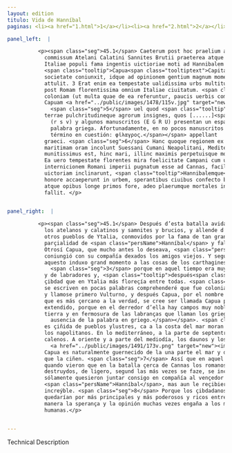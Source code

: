 ```yaml
---
layout: edition
titulo: Vida de Hanníbal
paginas: <li><a href="1.html">1</a></li><li><a href="2.html">2</a></li><li><a href="3.html">3</a></li><li><a href="4.html">4</a></li><li><a href="5.html">5</a></li><li><a href="6.html">6</a></li><li><a href="7.html">7</a></li><li><a href="8.html">8</a></li><li><a href="9.html">9</a></li><li><a href="10.html">10</a></li><li><a href="11.html">11</a></li><li><a href="12.html">12</a></li><li><a href="13.html">13</a></li><li><a href="14.html">14</a></li><li><a href="15.html">15</a></li><li><a href="16.html">16</a></li><li><a href="17.html">17</a></li><li><a href="18.html">18</a></li><li><a href="19.html">19</a></li><li><a href="20.html">20</a></li><li><a href="21.html">21</a></li><li><a href="22.html">22</a></li><li><a href="23.html">23</a></li><li><a href="24.html">24</a></li><li><a href="25.html">25</a></li><li><a href="26.html">26</a></li><li><a href="27.html">27</a></li><li><a href="28.html">28</a></li><li><a href="29.html">29</a></li><li><a href="30.html">30</a></li><li><a href="31.html">31</a></li><li><a href="32.html">32</a></li><li><a href="33.html">33</a></li><li><a href="34.html">34</a></li><li><a href="35.html">35</a></li><li><a href="36.html">36</a></li><li><a href="37.html">37</a></li><li><a href="38.html">38</a></li><li><a href="39.html">39</a></li><li><a href="40.html">40</a></li><li><a href="41.html">41</a></li><li><a href="42.html">42</a></li><li><a href="43.html">43</a></li><li><a href="44.html">44</a></li><li><a href="45.html">45</a></li><li><a href="46.html">46</a></li><li><a href="47.html">47</a></li><li><a href="48.html">48</a></li><li><a href="49.html">49</a></li><li><a href="50.html">50</a></li><li><a href="51.html">51</a></li><li><a href="52.html">52</a></li><li><a href="53.html">53</a></li><li><a href="54.html">54</a></li><li><a href="55.html">55</a></li><li><a href="56.html">56</a></li><li><a href="57.html">57</a></li><li><a href="58.html">58</a></li><li><a href="59.html">59</a></li><li><a href="60.html">60</a></li><li><a href="61.html">61</a></li><li><a href="62.html">62</a></li><li><a href="63.html">63</a></li><li><a href="64.html">64</a></li><li><a href="65.html">65</a></li><li><a href="66.html">66</a></li><li><a href="67.html">67</a></li><li><a href="68.html">68</a></li><li><a href="69.html">69</a></li><li><a href="70.html">70</a></li><li><a href="71.html">71</a></li><li><a href="72.html">72</a></li><li><a href="73.html">73</a></li><li><a href="74.html">74</a></li><li><a href="75.html">75</a></li><li><a href="76.html">76</a></li><li><a href="77.html">77</a></li><li><a href="78.html">78</a></li><li><a href="79.html">79</a></li><li><a href="80.html">80</a></li><li><a href="81.html">81</a></li><li><a href="82.html">82</a></li><li><a href="83.html">83</a></li><li><a href="84.html">84</a></li><li><a href="85.html">85</a></li><li><a href="86.html">86</a></li><li><a href="87.html">87</a></li><li><a href="88.html">88</a></li><li><a href="89.html">89</a></li><li><a href="90.html">90</a></li><li><a href="91.html">91</a></li><li><a href="92.html">92</a></li><li><a href="93.html">93</a></li><li><a href="94.html">94</a></li><li><a href="95.html">95</a></li><li><a href="96.html">96</a></li>

panel_left:  |

          <p><span class="seg">45.1</span> Caeterum post hoc praelium ad Cannas
            commissum Atelani Calatini Sannites Brutii praeterea atque Lucani aliique permulti
            Italiae populi fama ingentis uictioriae moti ad Hannibalem defecerunt<span class="nota"><sup>28</sup><span class="texto_nota">Polibio III, 24.</span></span>. <span class="seg">2</span>
            <span class="tooltip">Capua<span class="tooltiptext">Capita #U </span></span> quoque quod multo ante concupiuerat Hannibal ueteribus relictis sociis noua se ei
            societate coniunxit, idque ad opinionem gentium magnum momentum rebus Cartaginensium
            attulit. 3 Erat enim ea tempestate ualidissima urbs multitudine ciuium incolarumque et
            post Romam florentissima omnium Italiae ciuitatum. <span class="seg">4</span> Hanc Hetruscorum
            coloniam (ut multa quae de ea referuntur, paucis uerbis complectar) Vulturnum primo,
            Capuam <a href="../public/images/1478/115v.jpg" target="new"><img class="facs" src="../public/images/1491/1491.jpg"/></a>[115v] deinde a duce eorum Capio,
              <span class="seg">5</span> uel quod <span class="tooltip">propius uero est<span class="tooltiptext">proprium uero est #U proprium <span class="om"><i>om. </i>uero est</span> #F uero proprius est #N </span></span>, a campestri agro appellatam constat. Circum enim adiacent campi omni fertilitate
            terrae pulchritudineque agrorum insignes, quos [......]<span class="nota"><sup>29</sup><span class="texto_nota">Todas las ediciones
              (r s v) y algunos manuscritos (E G R U) presentan un espacio vacío destinado a la
              palabra griega. Afortunadamente, en no pocos manuscritos (F M N P S W) aparece el
              término en cuestión: φἰλαγρος.</span></span> appellant
            graeci. <span class="seg">6</span> Hanc quoque regionem ex omni parte illustres populi cingunt. Nam
            maritimam oram incolunt Suessani Cumani Neapolitani, Mediterraneam a Septentrione <span class="tooltip">Calentini<span class="tooltiptext">Calatini #M #N #P #R #S #U #W </span></span> et Caleni, ab Oriente et Meridie Dauni et Nolani. Praeterea locus ipse natura
            munitissimus est, hinc mari, illinc maximis perpetuisque montibus cingitur. <span class="seg">7</span>
            Ea uero tempestate florentes mira foelicitate Campani cum uiderent prope ad
            internicionem Romani imperii pugnatum esse ad Cannas, facile (ut plaerumque sit) ad
            uictoriam inclinarunt, <span class="tooltip">Hannibalemque<span class="tooltiptext">Hannibalem quoque #F </span></span> uictorem non solum sibi societate iunxerunt, <span class="seg">8</span> sed etiam incredibili
            honore accaeperunt in urbem, sperantibus ciuibus confecto bello se inter Italos potentia
            atque opibus longe primos fore, adeo plaerumque mortales in rebus humanis spes ac opinio
            fallit. </p>
        

panel_right:  |

          <p><span class="seg">45.1</span> Después d’esta batalla avida en Cannas,
            los atelanos y calatinos y samnites y brucios, y allende d’estos los lucanos y muchos
            otros pueblos de Ytalia, conmovidos por la fama de tan grand victoria, seguieron la
            parçialidad de <span class="persName">Hanníbal</span> y faltaron a los romanos. <span class="seg">2</span>
            Otrosí Capua, que mucho antes lo deseava, <span class="persName">Hanníbal</span> de nuevo se
            coniungió con su compañía dexados los amigos viejos. Y segund la opinión de las gentes,
            aquesto induxo grand momento a las cosas de los carthagineses,
              <span class="seg">3</span> porque en aquel tiempo era muy rezia çibdad por muchedumbre de çibdadanos
            y de labradores y, <span class="tooltip">después<span class="tooltiptext">despuds  </span></span> de Roma, era la
            çibdad que en Ytalia más floreçía entre todas. <span class="seg">4</span> Y de muchas cosas que d’ella
            se escriven en pocas palabras comprehenderé que fue colonia de los ethruscos o toscanos,
            y llamose primero Vulturno, y después Capua, por el nombre de su capitán Capis, o, lo
            que es más çercano a la verdad, se cree ser llamada Capua por el campo grande y
            extendido, porque en el derredor d’ella hay campos muy nobles en toda fertilidad de la
            tierra y en fermosura de las labranças que llaman los griegos<span class="nota"><sup>16</sup><span class="texto_nota">P. disimula la
              ausencia de la palabra en griego.</span></span>. <span class="seg">6</span> Aquesta comarca de toda parte
            es çiñida de pueblos ylustres, ca a la costa del mar moran los suesanos y los cumanos y
            los napolitanos. En lo mediterráneo, a la parte de septentrión, los calentinos y los
            calenos. A oriente y a parte del mediodía, los daunos y los nolanos. Allende d’esto, el
              <a href="../public/images/1491/173v.png" target="new"><img class="facs" src="../public/images/1491/1491.jpg"/></a>[173v,a] logar mesmo en que fue fundada
            Capua es naturalmente guernecido de la una parte el mar y de la otra montes perpetuos
            que la ciñen. <span class="seg">7</span> Assí que en aquel tiempo, siendo florecientes los capuanos,
            quando vieron que en la batalla çerca de Cannas los romanos eran quasi del todo
            destruydos, de ligero, segund las más vezes se faze, se inclinaron al vençedor, y no
            sólamente quesieron juntar consigo en compañía al vençedor
            <span class="persName">Hanníbal</span>, mas aun le reçibieron dentro de la çibdad con honor
            increýble. <span class="seg">8</span> Porque los çibdadanos speravan que en el fin de la guerra ellos
            quedarían por más principales y más poderosos y ricos entre los ytalianos. Y en esta
            manera la sperança y la opinión muchas vezes engaña a los mortales en las cosas
            humanas.</p>
        

---
```


Technical Description 